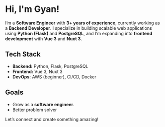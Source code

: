 # Hi, I'm Gyan!  

I’m a **Software Engineer** with **3+ years of experience**, currently working as a **Backend Developer**. I specialize in building scalable web applications using **Python (Flask)** and **PostgreSQL**, and I’m expanding into **frontend development** with **Vue 3** and **Nuxt 3**.  

## Tech Stack  
- **Backend:** Python, Flask, PostgreSQL  
- **Frontend:** Vue 3, Nuxt 3  
- **DevOps:** AWS (beginner), CI/CD, Docker 

## Goals  
- Grow as a **software engineer**.
- Better problem solver  

Let’s connect and create something amazing!  
